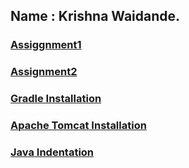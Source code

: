 
## Name : Krishna Waidande.

### [Assiggnment1](https://krishna-waidande.github.io//Assignment1) 
### [Assignment2](https://krishna-waidande.github.io//Assignment2)
### [Gradle Installation](https://krishna-waidande.github.io//gradle)
### [Apache Tomcat Installation](https://krishna-waidande.github.io//tomcat)
### [Java Indentation](https://krishna-waidande.github.io/JavaIndentation)

